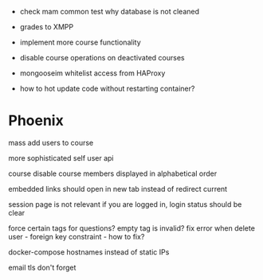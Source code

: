 
- check mam common test why database is not cleaned

- grades to XMPP
- implement more course functionality

- disable course operations on deactivated courses

- mongooseim whitelist access from HAProxy

- how to hot update code without restarting container?


# Phoenix
mass add users to course

more sophisticated self user api

course disable
course members displayed in alphabetical order

embedded links should open in new tab instead of redirect current

session page is not relevant if you are logged in, login status should be clear

force certain tags for questions? empty tag is invalid?
fix error when delete user - foreign key constraint - how to fix?

docker-compose hostnames instead of static IPs

email tls don't forget
